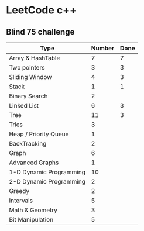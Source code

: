 # LeetCode c++

## Blind 75 challenge

| Type                    | Number | Done |
| ----------------------- | ------ | ------ |
| Array & HashTable       | 7      | 7      |
| Two pointers            | 3      | 3      |
| Sliding Window          | 4      | 3      |
| Stack                   | 1      | 1      |
| Binary Search           | 2      |        |
| Linked List             | 6      | 3      |
| Tree                    | 11     | 3      |
| Tries                   | 3      |        |
| Heap / Priority Queue   | 1      |        |
| BackTracking            | 2      |        |
| Graph                   | 6      |        |
| Advanced Graphs         | 1      |        |
| 1-D Dynamic Programming | 10     |        |
| 2-D Dynamic Programming | 2      |        |
| Greedy                  | 2      |        |
| Intervals               | 5      |        |
| Math & Geometry         | 3      |        |
| Bit Manipulation        | 5      |        |

